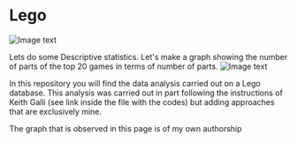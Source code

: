 # Lego

![Image text](https://github.com/nicoambrosis/Lego/blob/main/lego.jpg)

Lets do some Descriptive statistics.
Let's make a graph showing the number of parts of the top 20 games in terms of number of parts.
![Image text](https://github.com/nicoambrosis/Lego/blob/main/Lego.png)


In this repository you will find the data analysis carried out on a Lego database. This analysis was carried out in part following the instructions of Keith Galli (see link inside the file with the codes) but adding approaches that are exclusively mine.

The graph that is observed in this page is of my own authorship
